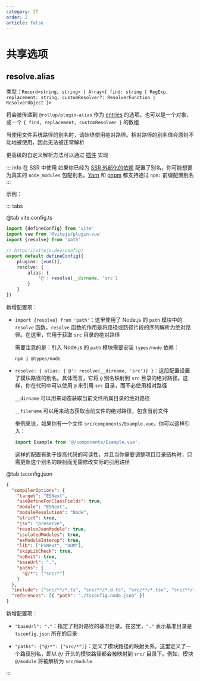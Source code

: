 ```yaml
---
category: IT
order: 2
article: false
---
```


# 共享选项

## resolve.alias

类型：`Record<string, string> | Array<{ find: string | RegExp, replacement: string, customResolver?: ResolverFunction | ResolverObject }>`

将会被传递到 `@rollup/plugin-alias` 作为 [entries](https://github.com/rollup/plugins/tree/master/packages/alias#entries) 的选项。也可以是一个对象，或一个 `{ find, replacement, customResolver }` 的数组

当使用文件系统路径的别名时，请始终使用绝对路径。相对路径的别名值会原封不动地被使用，因此无法被正常解析

更高级的自定义解析方法可以通过 [插件](待更新) 实现

::: info 在 SSR 中使用
如果你已经为 [SSR 外部化的依赖](待更新) 配置了别名，你可能想要为真实的 `node_modules` 包配别名。[Yarn](https://classic.yarnpkg.com/en/docs/cli/add/#toc-yarn-add-alias) 和 [pnpm](https://pnpm.io/aliases/) 都支持通过 `npm:` 前缀配置别名
:::

示例：

::: tabs

@tab vite.config.ts

```ts
import {defineConfig} from 'vite'
import vue from '@vitejs/plugin-vue'
import {resolve} from 'path'

// https://vitejs.dev/config/
export default defineConfig({
    plugins: [vue()],
    resolve: {
        alias: {
            '@': resolve(__dirname, 'src')
        }
    }
})
```

新增配置项：

- `import {resolve} from 'path'`：这里使用了 Node.js 的 `path` 模块中的 `resolve` 函数。`resolve` 函数的作用是将路径或路径片段的序列解析为绝对路径。在这里，它用于获取 `src` 目录的绝对路径

    需要注意的是：引入 Node.js 的 `path` 模块需要安装 `types/node` 依赖：

    ```shell
    npm i @types/node
    ```

- `resolve: { alias: {'@': resolve(__dirname, 'src')} }`：这段配置设置了模块路径的别名。具体而言，它将 `@` 别名映射到 `src` 目录的绝对路径。这样，你在代码中可以使用 `@` 来引用 `src` 目录，而不必使用相对路径

    `__dirname` 可以用来动态获取当前文件所属目录的绝对路径

    `__filename` 可以用来动态获取当前文件的绝对路径，包含当前文件

    举例来说，如果你有一个文件 `src/components/Example.vue`，你可以这样引入：

    ```js
    import Example from '@/components/Example.vue';
    ```

    这样的配置有助于提高代码的可读性，并且当你需要调整项目目录结构时，只需更新这个别名的映射而无需修改实际的引用路径

@tab tsconfig.json

```json
{
  "compilerOptions": {
    "target": "ESNext",
    "useDefineForClassFields": true,
    "module": "ESNext",
    "moduleResolution": "Node",
    "strict": true,
    "jsx": "preserve",
    "resolveJsonModule": true,
    "isolatedModules": true,
    "esModuleInterop": true,
    "lib": ["ESNext", "DOM"],
    "skipLibCheck": true,
    "noEmit": true,
    "baseUrl": ".",
    "paths": {
      "@/*": ["src/*"]
    }
  },
  "include": ["src/**/*.ts", "src/**/*.d.ts", "src/**/*.tsx", "src/**/*.vue"],
  "references": [{ "path": "./tsconfig.node.json" }]
}
```

新增配置项：

- `"baseUrl": "."`：指定了相对路径的基准目录。在这里，`"."` 表示基准目录是 `tsconfig.json` 所在的目录

- `"paths": {"@/*": ["src/*"]}`：定义了模块路径的映射关系。这里定义了一个路径别名，即以 `@/` 开头的模块路径都会被映射到 `src/` 目录下。例如，模块 `@/module` 将被解析为 `src/module`

:::